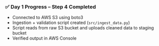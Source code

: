 ### ✅ Day 1 Progress – Step 4 Completed
- Connected to AWS S3 using boto3
- Ingestion + validation script created (`src/ingest_data.py`)
- Script reads from raw S3 bucket and uploads cleaned data to staging bucket
- Verified output in AWS Console
